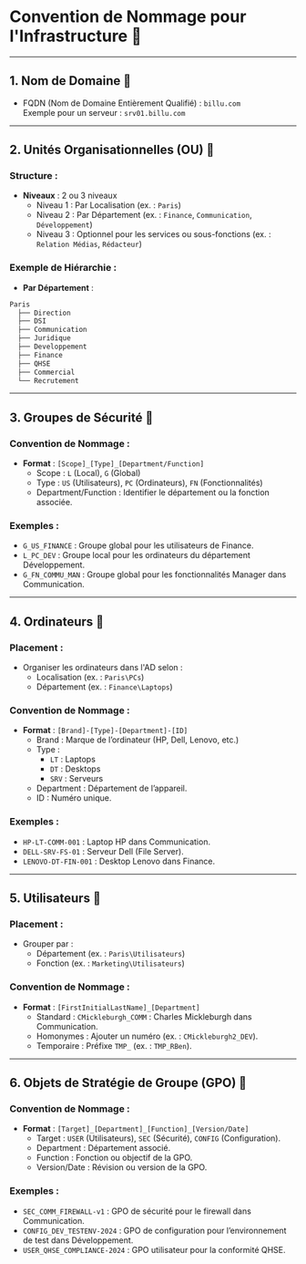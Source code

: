 # Convention de Nommage pour l'Infrastructure :bookmark_tabs:

---

## **1. Nom de Domaine** :bookmark_tabs:
- FQDN (Nom de Domaine Entièrement Qualifié) : `billu.com`  
  Exemple pour un serveur : `srv01.billu.com`

---

## **2. Unités Organisationnelles (OU)** :bookmark_tabs:
### **Structure** :
- **Niveaux** : 2 ou 3 niveaux
  - Niveau 1 : Par Localisation (ex. : `Paris`)
  - Niveau 2 : Par Département (ex. : `Finance`, `Communication`, `Développement`)
  - Niveau 3 : Optionnel pour les services ou sous-fonctions (ex. : `Relation Médias`, `Rédacteur`)

### **Exemple de Hiérarchie** :
- **Par Département** : 
```css
Paris
  ├── Direction
  ├── DSI
  ├── Communication
  ├── Juridique
  ├── Developpement
  ├── Finance
  ├── QHSE
  ├── Commercial
  └── Recrutement
```


---

## **3. Groupes de Sécurité** :bookmark_tabs:
### **Convention de Nommage** :
- **Format** : `[Scope]_[Type]_[Department/Function]`
  - Scope : `L` (Local), `G` (Global)
  - Type : `US` (Utilisateurs), `PC` (Ordinateurs), `FN` (Fonctionnalités)
  - Department/Function : Identifier le département ou la fonction associée.

### **Exemples** :
- `G_US_FINANCE` : Groupe global pour les utilisateurs de Finance.
- `L_PC_DEV` : Groupe local pour les ordinateurs du département Développement.
- `G_FN_COMMU_MAN` : Groupe global pour les fonctionnalités Manager dans Communication.

---

## **4. Ordinateurs** :bookmark_tabs:
### **Placement** :
- Organiser les ordinateurs dans l'AD selon :
  - Localisation (ex. : `Paris\PCs`)
  - Département (ex. : `Finance\Laptops`)

### **Convention de Nommage** :
- **Format** : `[Brand]-[Type]-[Department]-[ID]`
  - Brand : Marque de l’ordinateur (HP, Dell, Lenovo, etc.)
  - Type :
    - `LT` : Laptops
    - `DT` : Desktops
    - `SRV` : Serveurs
  - Department : Département de l’appareil.
  - ID : Numéro unique.

### **Exemples** :
- `HP-LT-COMM-001` : Laptop HP dans Communication.
- `DELL-SRV-FS-01` : Serveur Dell (File Server).
- `LENOVO-DT-FIN-001` : Desktop Lenovo dans Finance.

---

## **5. Utilisateurs** :bookmark_tabs:
### **Placement** :
- Grouper par :
  - Département (ex. : `Paris\Utilisateurs`)
  - Fonction (ex. : `Marketing\Utilisateurs`)

### **Convention de Nommage** :
- **Format** : `[FirstInitialLastName]_[Department]`
  - Standard : `CMickleburgh_COMM` : Charles Mickleburgh dans Communication.
  - Homonymes : Ajouter un numéro (ex. : `CMickleburgh2_DEV`).
  - Temporaire : Préfixe `TMP_` (ex. : `TMP_RBen`).

---

## **6. Objets de Stratégie de Groupe (GPO)** :bookmark_tabs:
### **Convention de Nommage** :
- **Format** : `[Target]_[Department]_[Function]_[Version/Date]`
  - Target : `USER` (Utilisateurs), `SEC` (Sécurité), `CONFIG` (Configuration).
  - Department : Département associé.
  - Function : Fonction ou objectif de la GPO.
  - Version/Date : Révision ou version de la GPO.

### **Exemples** :
- `SEC_COMM_FIREWALL-v1` : GPO de sécurité pour le firewall dans Communication.
- `CONFIG_DEV_TESTENV-2024` : GPO de configuration pour l’environnement de test dans Développement.
- `USER_QHSE_COMPLIANCE-2024` : GPO utilisateur pour la conformité QHSE.


